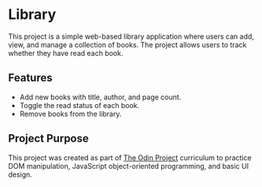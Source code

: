 # Library

This project is a simple web-based library application where users can add, view, and manage a collection of books. The project allows users to track whether they have read each book.

## Features

- Add new books with title, author, and page count.
- Toggle the read status of each book.
- Remove books from the library.

## Project Purpose

This project was created as part of [The Odin Project](https://www.theodinproject.com/) curriculum to practice DOM manipulation, JavaScript object-oriented programming, and basic UI design.

